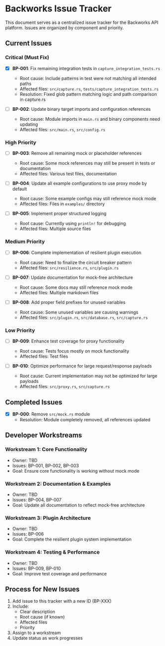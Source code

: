 # Backworks Issue Tracker

This document serves as a centralized issue tracker for the Backworks API platform. Issues are organized by component and priority.

## Current Issues

### Critical (Must Fix)

- [x] **BP-001**: Fix remaining integration tests in `capture_integration_tests.rs`
  - Root cause: Include patterns in test were not matching all intended paths
  - Affected files: `src/capture.rs`, `tests/capture_integration_tests.rs`
  - Resolution: Fixed glob pattern matching logic and path comparison in capture.rs

- [ ] **BP-002**: Update binary target imports and configuration references
  - Root cause: Module imports in `main.rs` and binary components need updating
  - Affected files: `src/main.rs`, `src/config.rs`

### High Priority

- [ ] **BP-003**: Remove all remaining mock or placeholder references
  - Root cause: Some mock references may still be present in tests or documentation
  - Affected files: Various test files, documentation

- [ ] **BP-004**: Update all example configurations to use proxy mode by default
  - Root cause: Some example configs may still reference mock mode
  - Affected files: Files in `examples/` directory

- [ ] **BP-005**: Implement proper structured logging
  - Root cause: Currently using `println!` for debugging
  - Affected files: Multiple source files

### Medium Priority

- [ ] **BP-006**: Complete implementation of resilient plugin execution
  - Root cause: Need to finalize the circuit breaker pattern
  - Affected files: `src/resilience.rs`, `src/plugin.rs`

- [ ] **BP-007**: Update documentation for mock-free architecture
  - Root cause: Some docs may still reference mock mode
  - Affected files: Multiple markdown files

- [ ] **BP-008**: Add proper field prefixes for unused variables
  - Root cause: Some unused variables are causing warnings
  - Affected files: `src/plugin.rs`, `src/database.rs`, `src/capture.rs`

### Low Priority

- [ ] **BP-009**: Enhance test coverage for proxy functionality
  - Root cause: Tests focus mostly on mock functionality
  - Affected files: Test files

- [ ] **BP-010**: Optimize performance for large request/response payloads
  - Root cause: Current implementation may not be optimized for large payloads
  - Affected files: `src/proxy.rs`, `src/capture.rs`

## Completed Issues

- [x] **BP-000**: Remove `src/mock.rs` module
  - Resolution: Module completely removed, all references updated

## Developer Workstreams

### Workstream 1: Core Functionality

- Owner: TBD
- Issues: BP-001, BP-002, BP-003
- Goal: Ensure core functionality is working without mock mode

### Workstream 2: Documentation & Examples

- Owner: TBD
- Issues: BP-004, BP-007
- Goal: Update all documentation to reflect mock-free architecture

### Workstream 3: Plugin Architecture

- Owner: TBD
- Issues: BP-006
- Goal: Complete the resilient plugin system implementation

### Workstream 4: Testing & Performance

- Owner: TBD
- Issues: BP-009, BP-010
- Goal: Improve test coverage and performance

## Process for New Issues

1. Add issue to this tracker with a new ID (BP-XXX)
2. Include:
   - Clear description
   - Root cause (if known)
   - Affected files
   - Priority
3. Assign to a workstream
4. Update status as work progresses
